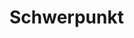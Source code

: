 <!--
---article_info
title: Schwerpunkt
author: [author]
reviews: [reviewer_1, reviewer_2]
---
-->


# Schwerpunkt


